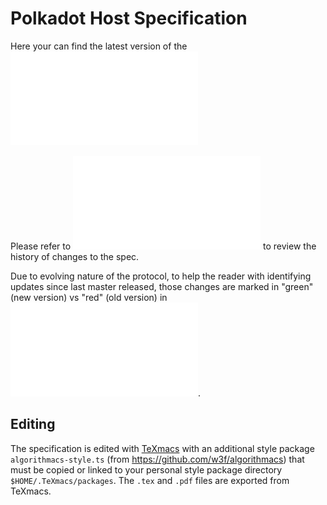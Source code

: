 # Polkadot Host Specification

Here your can find the latest version of the ![Polkadot Host Specification](./polkadot-host-spec.pdf)

Please refer to ![Change log](./CHANGELOG.org) to review the history of changes to the spec.

Due to evolving nature of the protocol, to help the reader with identifying updates since last master released, those changes are marked in "green" (new version) vs "red" (old version) in ![host-spec-diffed-updates.pdf](./host-spec-diffed-updates.pdf).

## Editing

The specification is edited with [TeXmacs](https://www.texmacs.org/) with an
additional style package `algorithmacs-style.ts` (from
https://github.com/w3f/algorithmacs) that must be copied or
linked to your personal style package directory `$HOME/.TeXmacs/packages`. The
`.tex` and `.pdf` files are exported from TeXmacs.

